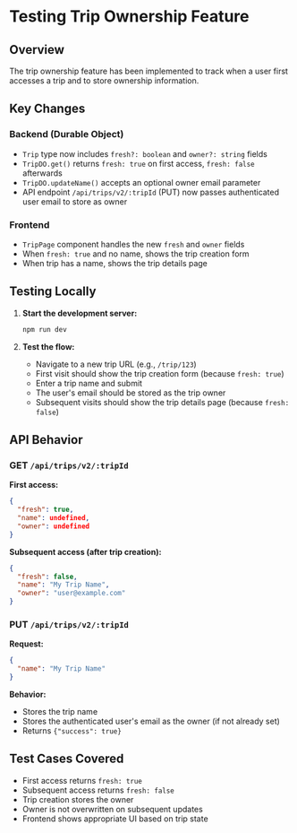 # Testing Trip Ownership Feature

## Overview
The trip ownership feature has been implemented to track when a user first accesses a trip and to store ownership information.

## Key Changes

### Backend (Durable Object)
- `Trip` type now includes `fresh?: boolean` and `owner?: string` fields
- `TripDO.get()` returns `fresh: true` on first access, `fresh: false` afterwards
- `TripDO.updateName()` accepts an optional owner email parameter
- API endpoint `/api/trips/v2/:tripId` (PUT) now passes authenticated user email to store as owner

### Frontend
- `TripPage` component handles the new `fresh` and `owner` fields
- When `fresh: true` and no name, shows the trip creation form
- When trip has a name, shows the trip details page

## Testing Locally

1. **Start the development server:**
   ```bash
   npm run dev
   ```

2. **Test the flow:**
   - Navigate to a new trip URL (e.g., `/trip/123`)
   - First visit should show the trip creation form (because `fresh: true`)
   - Enter a trip name and submit
   - The user's email should be stored as the trip owner
   - Subsequent visits should show the trip details page (because `fresh: false`)

## API Behavior

### GET `/api/trips/v2/:tripId`
**First access:**
```json
{
  "fresh": true,
  "name": undefined,
  "owner": undefined
}
```

**Subsequent access (after trip creation):**
```json
{
  "fresh": false,
  "name": "My Trip Name",
  "owner": "user@example.com"
}
```

### PUT `/api/trips/v2/:tripId`
**Request:**
```json
{
  "name": "My Trip Name"
}
```

**Behavior:**
- Stores the trip name
- Stores the authenticated user's email as the owner (if not already set)
- Returns `{"success": true}`

## Test Cases Covered
- First access returns `fresh: true`
- Subsequent access returns `fresh: false`
- Trip creation stores the owner
- Owner is not overwritten on subsequent updates
- Frontend shows appropriate UI based on trip state